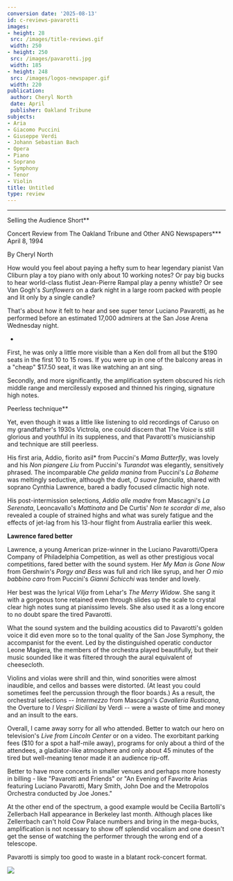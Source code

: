 ```yaml
---
conversion date: '2025-08-13'
id: c-reviews-pavarotti
images:
- height: 28
 src: /images/title-reviews.gif
 width: 250
- height: 250
 src: /images/pavarotti.jpg
 width: 185
- height: 248
 src: /images/logos-newspaper.gif
 width: 220
publication:
 author: Cheryl North
 date: April
 publisher: Oakland Tribune
subjects:
- Aria
- Giacomo Puccini
- Giuseppe Verdi
- Johann Sebastian Bach
- Opera
- Piano
- Soprano
- Symphony
- Tenor
- Violin
title: Untitled
type: review
---
```


***

Selling the Audience Short**

Concert Review from The Oakland Tribune and Other ANG Newspapers***
April 8, 1994

By Cheryl North

How would you feel about paying a hefty sum to hear legendary pianist Van Cliburn play a toy piano with only about 10 working notes? Or pay big bucks to hear world-class flutist Jean-Pierre Rampal play a penny whistle? Or see Van Gogh's *Sunflowers* on a dark night in a large room packed with people and lit only by a single candle?

That's about how it felt to hear and see super tenor Luciano Pavarotti, as he performed before an estimated 17,000 admirers at the San Jose Arena Wednesday night.

*

First, he was only a little more visible than a Ken doll from all but the $190 seats in the first 10 to 15 rows. If you were up in one of the balcony areas in a "cheap" $17.50 seat, it was like watching an ant sing.

Secondly, and more significantly, the amplification system obscured his rich middle range and mercilessly exposed and thinned his ringing, signature high notes.

Peerless technique**

Yet, even though it was a little like listening to old recordings of Caruso on my grandfather's 1930s Victrola, one could discern that The Voice is still glorious and youthful in its suppleness, and that Pavarotti's musicianship and technique are still peerless.

His first aria, Addio, fiorito asil* from Puccini's *Mama Butterfly*, was lovely and his *Non piangere Liu* from Puccini's *Turandot* was elegantly, sensitively phrased. The incomparable *Che gelida manina* from Puccini's *La Boheme* was meltingly seductive, although the duet, *O suave fanciulla*, shared with soprano Cynthia Lawrence, bared a badly focused climactic high note.

His post-intermission selections, *Addio alle madre* from Mascagni's *La Serenata*, Leoncavallo's *Mattinata* and De Curtis' *Non te scordar di me*, also revealed a couple of strained highs and what was surely fatigue and the effects of jet-lag from his 13-hour flight from Australia earlier this week.

**Lawrence fared better**

Lawrence, a young American prize-winner in the Luciano Pavarotti/Opera Company of Philadelphia Competition, as well as other prestigious vocal competitions, fared better with the sound system. Her *My Man is Gone Now* from Gershwin's *Porgy and Bess* was full and rich like syrup, and her *O mio babbino caro* from Puccini's *Gianni Schicchi* was tender and lovely.

Her best was the lyrical *Vilja* from Lehar's *The Merry Widow*. She sang it with a gorgeous tone retained even through slides up the scale to crystal clear high notes sung at pianissimo levels. She also used it as a long encore to no doubt spare the tired Pavarotti.

What the sound system and the building acoustics did to Pavarotti's golden voice it did even more so to the tonal quality of the San Jose Symphony, the accompanist for the event. Led by the distinguished operatic conductor Leone Magiera, the members of the orchestra played beautifully, but their music sounded like it was filtered through the aural equivalent of cheesecloth.

Violins and violas were shrill and thin, wind sonorities were almost inaudible, and cellos and basses were distorted. (At least you could sometimes feel the percussion through the floor boards.) As a result, the orchestral selections -- *Intermezzo* from Mascagni's *Cavalleria Rusticana*, the Overture to *I Vespri Siciliani* by Verdi -- were a waste of time and money and an insult to the ears.

Overall, I came away sorry for all who attended. Better to watch our hero on television's *Live from Lincoln Center* or on a video. The exorbitant parking fees ($10 for a spot a half-mile away), programs for only about a third of the attendees, a gladiator-like atmosphere and only about 45 minutes of the tired but well-meaning tenor made it an audience rip-off.

Better to have more concerts in smaller venues and perhaps more honesty in billing - like "Pavarotti and Friends" or "An Evening of Favorite Arias featuring Luciano Pavarotti, Mary Smith, John Doe and the Metropolos Orchestra conducted by Joe Jones."

At the other end of the spectrum, a good example would be Cecilia Bartolli's Zellerbach Hall appearance in Berkeley last month. Although places like Zellerrbach can't hold Cow Palace numbers and bring in the mega-bucks, amplification is not ncessary to show off splendid vocalism and one doesn't get the sense of watching the performer through the wrong end of a telescope.

Pavarotti is simply too good to waste in a blatant rock-concert format.

![](/images/logos-newspaper.gif)


